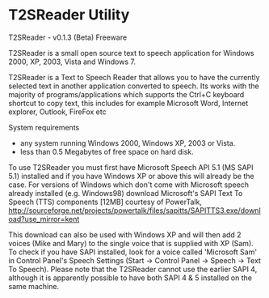 T2SReader Utility
==========

T2SReader - v0.1.3 (Beta) Freeware

T2SReader is a small open source text to speech application for Windows 2000, XP, 2003, Vista and Windows 7.

T2SReader is a Text to Speech Reader that allows you to have the currently selected text in another application converted to speech. Its works with the majority of programs/applications which supports the Ctrl+C keyboard shortcut to copy text, this includes for example Microsoft Word, Internet explorer, Outlook, FireFox etc


System requirements
* any system running Windows 2000, Windows XP, 2003 or Vista.
* less than 0.5 Megabytes of free space on hard disk.

To use T2SReader you must first have Microsoft Speech API 5.1 (MS SAPI 5.1) installed and if you have Windows XP or above this will already be the case. For versions of Windows which don't come with Microsoft speech already installed (e.g. Windows98) download Microsoft's SAPI Text To Speech (TTS) components 
[12MB] courtesy of PowerTalk, http://sourceforge.net/projects/powertalk/files/sapitts/SAPITTS3.exe/download?use_mirror=kent

This download can also be used with Windows XP and will then add 2 voices (Mike and Mary) to the single voice that is supplied with XP (Sam). To check if you have SAPI installed, look for a voice called 'Microsoft Sam' in Control Panel's Speech Settings (Start -> Control Panel -> Speech -> Text To Speech). Please note that the T2SReader cannot use the earlier SAPI 4, although it is apparently possible to have both SAPI 4 & 5 installed on the same machine.
